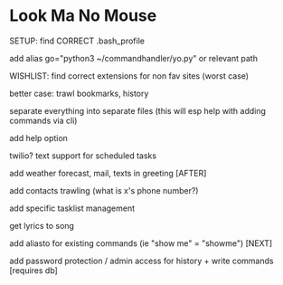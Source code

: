 # Look Ma No Mouse

SETUP:
find CORRECT .bash_profile

add alias go="python3 ~/commandhandler/yo.py" or relevant path

WISHLIST:
find correct extensions for non fav sites (worst case)

better case: trawl bookmarks, history

separate everything into separate files (this will esp help with adding commands via cli)

add help option

twilio? text support for scheduled tasks

add weather forecast, mail, texts in greeting [AFTER]

add contacts trawling (what is x's phone number?)

add specific tasklist management

get lyrics to song

add aliasto for existing commands (ie "show me" = "showme") [NEXT]

add password protection / admin access for history + write commands [requires db]
